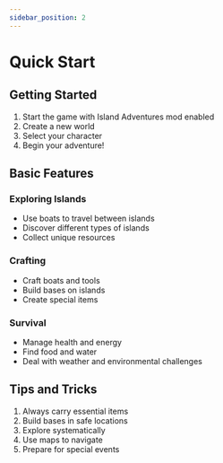 ```yaml
---
sidebar_position: 2
---
```


# Quick Start

## Getting Started

1. Start the game with Island Adventures mod enabled
2. Create a new world
3. Select your character
4. Begin your adventure!

## Basic Features

### Exploring Islands
- Use boats to travel between islands
- Discover different types of islands
- Collect unique resources

### Crafting
- Craft boats and tools
- Build bases on islands
- Create special items

### Survival
- Manage health and energy
- Find food and water
- Deal with weather and environmental challenges

## Tips and Tricks

1. Always carry essential items
2. Build bases in safe locations
3. Explore systematically
4. Use maps to navigate
5. Prepare for special events